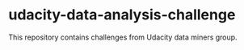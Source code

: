 # udacity-data-analysis-challenge


This repository contains  challenges from Udacity data miners group.                                                                                           

